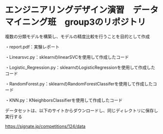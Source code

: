 # エンジニアリングデザイン演習　データマイニング班　group3のリポジトリ

複数の分類モデルを構築し、モデルの精度比較を行うことを目的として作成

・report.pdf：実験レポート

・Linearsvc.py：sklearnのlinearSVCを使用して作成したコード

・Logistic_Regression.py：sklearnのLogisticRegressionを使用して作成したコード

・RandomForest.py：sklearnのRandomForestClassiferを使用して作成したコード

・KNN.py：KNeighborsClassifierを使用して作成したコード

データセットは、以下のサイトからダウンロードし、同じディレクトリに保存し実行する

https://signate.jp/competitions/124/data
